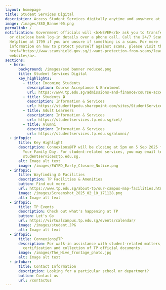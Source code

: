 ```yaml
---
layout: homepage
title: Student Services Digital
description: Access Student Services digitally anytime and anywhere at your fingertips!
image: /images/SSD_Banner05.png
permalink: /
notification: Government officials will <b>NEVER</b> ask you to transfer money
  or disclose bank log-in details over a phone call. Call the 24/7 ScamShield
  Helpline at 1799 if you are unsure if something is a scam. For more
  information on how to protect yourself against scams, please visit the <a
  href="https://www.scamshield.gov.sg/i-want-protection-from-scams/learn-to-recognise-scams/government-officials-impersonation-scams/">ScamShield
  website</a>.
sections:
  - hero:
      background: /images/ssd banner reduced.png
      title: Student Services Digital
      key_highlights:
        - title: Incoming Students
          description: Course Acceptance & Enrolment
          url: https://www.tp.edu.sg/admissions-and-finance/course-acceptance-enrolment.html
        - title: Students 🔒
          description: Information & Services
          url: https://studenttpedu.sharepoint.com/sites/StudentServicesDigital
        - title: Adult Learners
          description: Information & Services
          url: https://studentservices.tp.edu.sg/cet/
        - title: Alumni
          description: Information & Services
          url: https://studentservices.tp.edu.sg/alumni/
  - infopic:
      title: Key Highlight
      description: Connexions@TP will be closing at 5pm on 5 Sep 2025 for Eat With
        Your Family Day. For student-related services, you may email to
        studentservices@tp.edu.sg.
      alt: Image alt text
      image: /images/EWYFD_Early_Closure_Notice.png
  - infopic:
      title: Wayfinding & Facilities
      description: TP Facilities & Amenities
      button: Find out more
      url: https://www.tp.edu.sg/about-tp/our-campus-map-facilities.html
      image: /images/Screenshot_2025_02_10_171128.png
      alt: Image alt text
  - infopic:
      title: TP Events
      description: Check out what's happening at TP
      button: Let's Go
      url: https://virtualcampus.tp.edu.sg/events/calendar/
      image: /images/student.JPG
      alt: Image alt text
  - infopic:
      title: Connexions@TP
      description: For walk-in assistance with student-related matters, including
        certification and collection of TP official documents.
      image: /images/The_Hive_frontage_photo.jpg
      alt: Image alt text
  - infobar:
      title: Contact Information
      description: Looking for a particular school or department?
      button: Contact us
      url: /contactus
---
```

